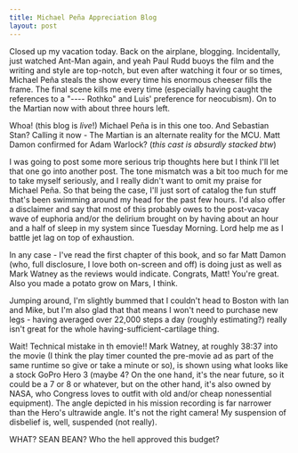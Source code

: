 ```yaml
---
title: Michael Peña Appreciation Blog
layout: post
---
```


Closed up my vacation today. Back on the airplane, blogging. Incidentally, just watched Ant-Man again, and yeah Paul Rudd buoys the film and the writing and style are top-notch, but even after watching it four or so times, Michael Peña steals the show every time his enormous cheeser fills the frame. The final scene kills me every time (especially having caught the references to a "---- Rothko" and Luis' preference for neocubism). On to the Martian now with about three hours left.

Whoa! (this blog is _live_!) Michael Peña is in this one too. And Sebastian Stan? Calling it now - The Martian is an alternate reality for the MCU. Matt Damon confirmed for Adam Warlock? (_this cast is absurdly stacked btw_)

I was going to post some more serious trip thoughts here but I think I'll let that one go into another post. The tone mismatch was a bit too much for me to take myself seriously, and I really didn't want to omit my praise for Michael Peña. So that being the case, I'll just sort of catalog the fun stuff that's been swimming around my head for the past few hours. I'd also offer a disclaimer and say that most of this probably owes to the post-vacay wave of euphoria and/or the delirium brought on by having about an hour and a half of sleep in my system since Tuesday Morning. Lord help me as I battle jet lag on top of  exhaustion.

In any case - I've read the first chapter of this book, and so far Matt Damon (who, full disclosure, I love both on-screen and off) is doing just as well as Mark Watney as the reviews would indicate. Congrats, Matt! You're great. Also you made a potato grow on Mars, I think.

Jumping around, I'm slightly bummed that I couldn't head to Boston with Ian and Mike, but I'm also glad that that means I won't need to purchase new legs - having averaged over 22,000 steps a day (roughly estimating?) really isn't great for the whole having-sufficient-cartilage thing.

Wait! Technical mistake in th emovie!! Mark Watney, at roughly 38:37 into the movie (I think the play timer counted the pre-movie ad as part of the same runtime so give or take a minute or so), is shown using what looks like a stock GoPro Hero 3 (maybe 4? On the one hand, it's the near future, so it could be a 7 or 8 or whatever, but on the other hand, it's also owned by NASA, who Congress loves to outfit with old and/or cheap nonessential equipment). The angle depicted in his mission recording is far narrower than the Hero's ultrawide angle. It's not the right camera! My suspension of disbelief is, well, suspended (not really).

WHAT? SEAN BEAN? Who the hell approved this budget?

